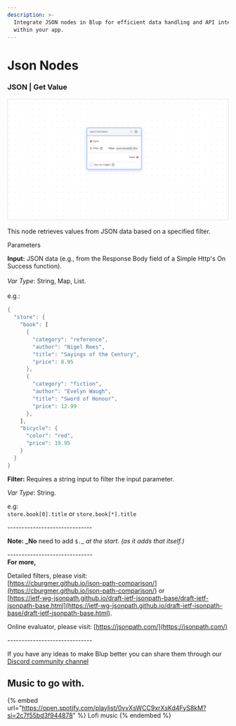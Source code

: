 ```yaml
---
description: >-
  Integrate JSON nodes in Blup for efficient data handling and API interactions
  within your app.
---
```


# Json Nodes

### JSON | Get Value

![](../../../.gitbook/assets/json.png)

This node retrieves values from JSON data based on a specified filter.

Parameters

**Input:** JSON data (e.g., from the Response Body field of a Simple Http's On Success function).\
\
_Var Type_: String, Map, List.\
\
e.g.:

```dart
{
  "store": {
    "book": [
      {
        "category": "reference",
        "author": "Nigel Rees",
        "title": "Sayings of the Century",
        "price": 8.95
      },
      {
        "category": "fiction",
        "author": "Evelyn Waugh",
        "title": "Sword of Honour",
        "price": 12.99
      },
    ],
    "bicycle": {
      "color": "red",
      "price": 19.95
    }
  }
}  
```

**Filter:** Requires a string input to filter the input parameter.

_Var Type_: String.

e.g:\
`store.book[0].title` or `store.book[*].title`

\------------------------------

**Note: \_No** need to add `$.`\_ _at the start. (as it adds that itself.)_

_------------------------------_\
**For more,**

Detailed filters, please visit:\
[https://cburgmer.github.io/json-path-comparison/](https://cburgmer.github.io/json-path-comparison/) or\
[https://ietf-wg-jsonpath.github.io/draft-ietf-jsonpath-base/draft-ietf-jsonpath-base.html](https://ietf-wg-jsonpath.github.io/draft-ietf-jsonpath-base/draft-ietf-jsonpath-base.html).

Online evaluator, please visit: [https://jsonpath.com/](https://jsonpath.com/)

\------------------------------

If you have any ideas to make Blup better you can share them through our [Discord community channel](https://discord.com/channels/940632966093234176/965313562425823303)

## Music to go with.

{% embed url="https://open.spotify.com/playlist/0vvXsWCC9xrXsKd4FyS8kM?si=2c7f55bd3f944878" %}
Lofi music
{% endembed %}
